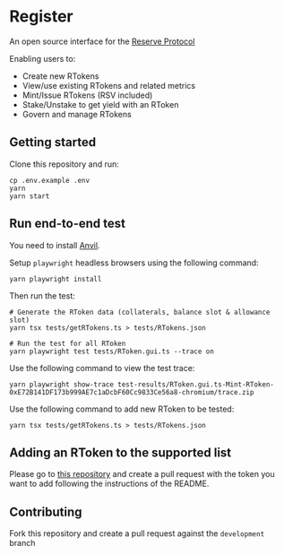 # Register

An open source interface for the [Reserve Protocol](https://github.com/reserve-protocol/protocol)

Enabling users to:

- Create new RTokens
- View/use existing RTokens and related metrics
- Mint/Issue RTokens (RSV included)
- Stake/Unstake to get yield with an RToken
- Govern and manage RTokens

## Getting started

Clone this repository and run:

```
cp .env.example .env
yarn
yarn start
```

## Run end-to-end test

You need to install [Anvil](https://github.com/foundry-rs/foundry/blob/master/anvil/README.md).

Setup `playwright` headless browsers using the following command:

```
yarn playwright install
```

Then run the test:

```
# Generate the RToken data (collaterals, balance slot & allowance slot)
yarn tsx tests/getRTokens.ts > tests/RTokens.json

# Run the test for all RToken
yarn playwright test tests/RToken.gui.ts --trace on
```

Use the following command to view the test trace:

```
yarn playwright show-trace test-results/RToken.gui.ts-Mint-RToken-0xE72B141DF173b999AE7c1aDcbF60Cc9833Ce56a8-chromium/trace.zip
```

Use the following command to add new RToken to be tested:

```
yarn tsx tests/getRTokens.ts > tests/RTokens.json
```

## Adding an RToken to the supported list

Please go to [this repository](https://github.com/lc-labs/rtokens) and create a pull request with the token you want to add following the instructions of the README.

## Contributing

Fork this repository and create a pull request against the `development` branch
